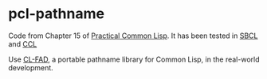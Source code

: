 # pcl-pathname

Code from Chapter 15 of [Practical Common Lisp](http://www.gigamonkeys.com/book/). It has been tested in [SBCL](http://www.sbcl.org) and [CCL](http://ccl.clozure.com)

Use [CL-FAD](http://weitz.de/cl-fad/), a portable pathname library for Common Lisp, in the real-world development.
